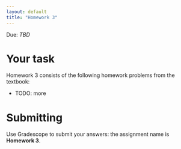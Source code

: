 ```yaml
---
layout: default
title: "Homework 3"
---
```


Due: *TBD*

# Your task

Homework 3 consists of the following homework problems from the textbook:

* TODO: more

# Submitting

Use Gradescope to submit your answers: the assignment name is **Homework 3**.

